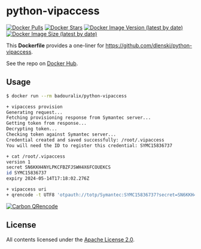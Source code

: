 # python-vipaccess

[![Docker Pulls](https://img.shields.io/docker/pulls/badouralix/python-vipaccess?label=pulls&logo=docker&logoColor=white)](https://hub.docker.com/r/badouralix/python-vipaccess)
[![Docker Stars](https://img.shields.io/docker/stars/badouralix/python-vipaccess?label=stars&logo=docker&logoColor=white)](https://hub.docker.com/r/badouralix/python-vipaccess)
[![Docker Image Version (latest by date)](https://img.shields.io/docker/v/badouralix/python-vipaccess?logo=docker&logoColor=white)](https://hub.docker.com/r/badouralix/python-vipaccess)
[![Docker Image Size (latest by date)](https://img.shields.io/docker/image-size/badouralix/python-vipaccess?label=size&logo=docker&logoColor=white)](https://hub.docker.com/r/badouralix/python-vipaccess)

This **Dockerfile** provides a one-liner for <https://github.com/dlenski/python-vipaccess>.

See the repo on [Docker Hub](https://hub.docker.com/r/badouralix/python-vipaccess/).

## Usage

```bash
$ docker run --rm badouralix/python-vipaccess

+ vipaccess provision
Generating request...
Fetching provisioning response from Symantec server...
Getting token from response...
Decrypting token...
Checking token against Symantec server...
Credential created and saved successfully: /root/.vipaccess
You will need the ID to register this credential: SYMC15836737

+ cat /root/.vipaccess
version 1
secret SN6KKH4NYLPKCFBZFJSWH4X6FCOUEKCS
id SYMC15836737
expiry 2024-05-14T17:18:02.276Z

+ vipaccess uri
+ qrencode -t UTF8 'otpauth://totp/Symantec:SYMC15836737?secret=SN6KKH4NYLPKCFBZFJSWH4X6FCOUEKCS&digits=6&algorithm=SHA1&image=https%3A%2F%2Fraw.githubusercontent.com%2Fdlenski%2Fpython-vipaccess%2Fmaster%2Fvipaccess.png&period=30'
```

[![Carbon QRencode](https://user-images.githubusercontent.com/19719047/118373935-9f3bb680-b5b9-11eb-9361-6e9ad15e2132.png)](https://carbon.now.sh/?bg=rgba%28171%2C184%2C195%2C0%29&t=vscode&wt=none&l=text&ds=true&dsyoff=0px&dsblur=38px&wc=true&wa=true&pv=56px&ph=56px&ln=false&fl=1&fm=JetBrains+Mono&fs=13.5px&lh=120%25&si=false&es=2x&wm=false&code=%2520%2520%2520%2520%2520%2520%2520%2520%2520%2520%2520%2520%2520%2520%2520%2520%2520%2520%2520%2520%2520%2520%2520%2520%2520%2520%2520%2520%2520%2520%25E2%2596%2588%25E2%2596%2588%25E2%2596%2588%25E2%2596%2588%25E2%2596%2588%25E2%2596%2588%25E2%2596%2588%25E2%2596%2588%25E2%2596%2588%25E2%2596%2588%25E2%2596%2588%25E2%2596%2588%25E2%2596%2588%25E2%2596%2588%25E2%2596%2588%25E2%2596%2588%25E2%2596%2588%25E2%2596%2588%25E2%2596%2588%25E2%2596%2588%25E2%2596%2588%25E2%2596%2588%25E2%2596%2588%25E2%2596%2588%25E2%2596%2588%25E2%2596%2588%25E2%2596%2588%25E2%2596%2588%25E2%2596%2588%25E2%2596%2588%25E2%2596%2588%25E2%2596%2588%25E2%2596%2588%25E2%2596%2588%25E2%2596%2588%25E2%2596%2588%25E2%2596%2588%25E2%2596%2588%25E2%2596%2588%25E2%2596%2588%25E2%2596%2588%25E2%2596%2588%25E2%2596%2588%25E2%2596%2588%25E2%2596%2588%2520%2520%2520%2520%2520%2520%2520%2520%2520%2520%2520%2520%2520%2520%2520%2520%2520%2520%2520%2520%2520%2520%2520%2520%2520%2520%2520%2520%2520%2520%250A%2520%2520%2520%2520%2520%2520%2520%2520%2520%2520%2520%2520%2520%2520%2520%2520%2520%2520%2520%2520%2520%2520%2520%2520%2520%2520%2520%2520%2520%2520%25E2%2596%2588%25E2%2596%2588%25E2%2596%2588%25E2%2596%2588%25E2%2596%2588%25E2%2596%2588%25E2%2596%2588%25E2%2596%2588%25E2%2596%2588%25E2%2596%2588%25E2%2596%2588%25E2%2596%2588%25E2%2596%2588%25E2%2596%2588%25E2%2596%2588%25E2%2596%2588%25E2%2596%2588%25E2%2596%2588%25E2%2596%2588%25E2%2596%2588%25E2%2596%2588%25E2%2596%2588%25E2%2596%2588%25E2%2596%2588%25E2%2596%2588%25E2%2596%2588%25E2%2596%2588%25E2%2596%2588%25E2%2596%2588%25E2%2596%2588%25E2%2596%2588%25E2%2596%2588%25E2%2596%2588%25E2%2596%2588%25E2%2596%2588%25E2%2596%2588%25E2%2596%2588%25E2%2596%2588%25E2%2596%2588%25E2%2596%2588%25E2%2596%2588%25E2%2596%2588%25E2%2596%2588%25E2%2596%2588%25E2%2596%2588%2520%2520%2520%2520%2520%2520%2520%2520%2520%2520%2520%2520%2520%2520%2520%2520%2520%2520%2520%2520%2520%2520%2520%2520%2520%2520%2520%2520%2520%2520%250A%2520%2520%2520%2520%2520%2520%2520%2520%2520%2520%2520%2520%2520%2520%2520%2520%2520%2520%2520%2520%2520%2520%2520%2520%2520%2520%2520%2520%2520%2520%25E2%2596%2588%25E2%2596%2588%25E2%2596%2588%25E2%2596%2588%2520%25E2%2596%2584%25E2%2596%2584%25E2%2596%2584%25E2%2596%2584%25E2%2596%2584%2520%25E2%2596%2588%25E2%2596%2580%25E2%2596%2588%2520%25E2%2596%2588%25E2%2596%2584%2520%25E2%2596%2584%25E2%2596%2584%25E2%2596%2584%25E2%2596%2584%25E2%2596%2584%25E2%2596%2588%25E2%2596%2584%25E2%2596%2584%25E2%2596%2588%25E2%2596%2580%25E2%2596%2584%25E2%2596%2584%25E2%2596%2588%25E2%2596%2588%2520%25E2%2596%2588%2520%25E2%2596%2584%25E2%2596%2584%25E2%2596%2584%25E2%2596%2584%25E2%2596%2584%2520%25E2%2596%2588%25E2%2596%2588%25E2%2596%2588%25E2%2596%2588%2520%2520%2520%2520%2520%2520%2520%2520%2520%2520%2520%2520%2520%2520%2520%2520%2520%2520%2520%2520%2520%2520%2520%2520%2520%2520%2520%2520%2520%2520%250A%2520%2520%2520%2520%2520%2520%2520%2520%2520%2520%2520%2520%2520%2520%2520%2520%2520%2520%2520%2520%2520%2520%2520%2520%2520%2520%2520%2520%2520%2520%25E2%2596%2588%25E2%2596%2588%25E2%2596%2588%25E2%2596%2588%2520%25E2%2596%2588%2520%2520%2520%25E2%2596%2588%2520%25E2%2596%2588%25E2%2596%2580%25E2%2596%2580%25E2%2596%2580%25E2%2596%2588%2520%25E2%2596%2580%25E2%2596%2580%2520%25E2%2596%2580%25E2%2596%2584%25E2%2596%2584%25E2%2596%2588%25E2%2596%2584%25E2%2596%2588%2520%25E2%2596%2584%25E2%2596%2588%25E2%2596%2588%2520%25E2%2596%2584%25E2%2596%2584%25E2%2596%2588%2520%25E2%2596%2588%2520%2520%2520%25E2%2596%2588%2520%25E2%2596%2588%25E2%2596%2588%25E2%2596%2588%25E2%2596%2588%2520%2520%2520%2520%2520%2520%2520%2520%2520%2520%2520%2520%2520%2520%2520%2520%2520%2520%2520%2520%2520%2520%2520%2520%2520%2520%2520%2520%2520%2520%250A%2520%2520%2520%2520%2520%2520%2520%2520%2520%2520%2520%2520%2520%2520%2520%2520%2520%2520%2520%2520%2520%2520%2520%2520%2520%2520%2520%2520%2520%2520%25E2%2596%2588%25E2%2596%2588%25E2%2596%2588%25E2%2596%2588%2520%25E2%2596%2588%25E2%2596%2584%25E2%2596%2584%25E2%2596%2584%25E2%2596%2588%2520%25E2%2596%2588%25E2%2596%2580%2520%25E2%2596%2588%25E2%2596%2580%25E2%2596%2580%2520%25E2%2596%2584%25E2%2596%2584%25E2%2596%2584%25E2%2596%2584%2520%25E2%2596%2588%25E2%2596%2584%25E2%2596%2584%25E2%2596%2588%25E2%2596%2580%25E2%2596%2584%25E2%2596%2588%25E2%2596%2584%25E2%2596%2580%25E2%2596%2580%25E2%2596%2588%2520%25E2%2596%2588%25E2%2596%2584%25E2%2596%2584%25E2%2596%2584%25E2%2596%2588%2520%25E2%2596%2588%25E2%2596%2588%25E2%2596%2588%25E2%2596%2588%2520%2520%2520%2520%2520%2520%2520%2520%2520%2520%2520%2520%2520%2520%2520%2520%2520%2520%2520%2520%2520%2520%2520%2520%2520%2520%2520%2520%2520%2520%250A%2520%2520%2520%2520%2520%2520%2520%2520%2520%2520%2520%2520%2520%2520%2520%2520%2520%2520%2520%2520%2520%2520%2520%2520%2520%2520%2520%2520%2520%2520%25E2%2596%2588%25E2%2596%2588%25E2%2596%2588%25E2%2596%2588%25E2%2596%2584%25E2%2596%2584%25E2%2596%2584%25E2%2596%2584%25E2%2596%2584%25E2%2596%2584%25E2%2596%2584%25E2%2596%2588%25E2%2596%2584%25E2%2596%2580%2520%25E2%2596%2580%25E2%2596%2584%25E2%2596%2580%25E2%2596%2584%25E2%2596%2580%25E2%2596%2584%25E2%2596%2580%2520%25E2%2596%2588%25E2%2596%2584%25E2%2596%2588%2520%25E2%2596%2588%2520%25E2%2596%2588%25E2%2596%2584%25E2%2596%2588%2520%25E2%2596%2588%25E2%2596%2584%25E2%2596%2584%25E2%2596%2584%25E2%2596%2584%25E2%2596%2584%25E2%2596%2584%25E2%2596%2584%25E2%2596%2588%25E2%2596%2588%25E2%2596%2588%25E2%2596%2588%2520%2520%2520%2520%2520%2520%2520%2520%2520%2520%2520%2520%2520%2520%2520%2520%2520%2520%2520%2520%2520%2520%2520%2520%2520%2520%2520%2520%2520%2520%250A%2520%2520%2520%2520%2520%2520%2520%2520%2520%2520%2520%2520%2520%2520%2520%2520%2520%2520%2520%2520%2520%2520%2520%2520%2520%2520%2520%2520%2520%2520%25E2%2596%2588%25E2%2596%2588%25E2%2596%2588%25E2%2596%2588%2520%25E2%2596%2584%25E2%2596%2584%2520%25E2%2596%2584%25E2%2596%2588%25E2%2596%2584%2520%25E2%2596%2584%2520%25E2%2596%2580%25E2%2596%2584%2520%25E2%2596%2584%25E2%2596%2588%25E2%2596%2588%25E2%2596%2580%25E2%2596%2588%25E2%2596%2588%25E2%2596%2584%25E2%2596%2588%25E2%2596%2584%25E2%2596%2584%25E2%2596%2588%25E2%2596%2588%25E2%2596%2584%25E2%2596%2588%25E2%2596%2580%25E2%2596%2580%25E2%2596%2584%25E2%2596%2588%2520%25E2%2596%2588%25E2%2596%2584%25E2%2596%2588%2520%25E2%2596%2588%25E2%2596%2588%25E2%2596%2588%25E2%2596%2588%25E2%2596%2588%2520%2520%2520%2520%2520%2520%2520%2520%2520%2520%2520%2520%2520%2520%2520%2520%2520%2520%2520%2520%2520%2520%2520%2520%2520%2520%2520%2520%2520%2520%250A%2520%2520%2520%2520%2520%2520%2520%2520%2520%2520%2520%2520%2520%2520%2520%2520%2520%2520%2520%2520%2520%2520%2520%2520%2520%2520%2520%2520%2520%2520%25E2%2596%2588%25E2%2596%2588%25E2%2596%2588%25E2%2596%2588%25E2%2596%2588%25E2%2596%2588%25E2%2596%2588%25E2%2596%2588%25E2%2596%2588%25E2%2596%2588%25E2%2596%2584%25E2%2596%2588%25E2%2596%2580%2520%25E2%2596%2580%25E2%2596%2588%2520%2520%25E2%2596%2584%25E2%2596%2588%25E2%2596%2588%2520%2520%25E2%2596%2580%2520%25E2%2596%2580%25E2%2596%2588%25E2%2596%2588%25E2%2596%2580%25E2%2596%2580%25E2%2596%2588%2520%25E2%2596%2588%25E2%2596%2580%2520%2520%25E2%2596%2580%25E2%2596%2584%25E2%2596%2588%2520%2520%25E2%2596%2588%25E2%2596%2588%25E2%2596%2588%25E2%2596%2588%2520%2520%2520%2520%2520%2520%2520%2520%2520%2520%2520%2520%2520%2520%2520%2520%2520%2520%2520%2520%2520%2520%2520%2520%2520%2520%2520%2520%2520%2520%250A%2520%2520%2520%2520%2520%2520%2520%2520%2520%2520%2520%2520%2520%2520%2520%2520%2520%2520%2520%2520%2520%2520%2520%2520%2520%2520%2520%2520%2520%2520%25E2%2596%2588%25E2%2596%2588%25E2%2596%2588%25E2%2596%2588%25E2%2596%2584%25E2%2596%2588%2520%25E2%2596%2588%25E2%2596%2584%25E2%2596%2588%25E2%2596%2584%2520%2520%25E2%2596%2580%25E2%2596%2584%25E2%2596%2580%25E2%2596%2584%25E2%2596%2588%25E2%2596%2580%2520%2520%25E2%2596%2580%25E2%2596%2580%25E2%2596%2588%25E2%2596%2580%25E2%2596%2588%25E2%2596%2588%2520%25E2%2596%2580%2520%2520%2520%25E2%2596%2584%25E2%2596%2584%25E2%2596%2584%25E2%2596%2580%25E2%2596%2584%2520%2520%2520%25E2%2596%2584%25E2%2596%2588%25E2%2596%2588%25E2%2596%2588%25E2%2596%2588%2520%2520%2520%2520%2520%2520%2520%2520%2520%2520%2520%2520%2520%2520%2520%2520%2520%2520%2520%2520%2520%2520%2520%2520%2520%2520%2520%2520%2520%2520%250A%2520%2520%2520%2520%2520%2520%2520%2520%2520%2520%2520%2520%2520%2520%2520%2520%2520%2520%2520%2520%2520%2520%2520%2520%2520%2520%2520%2520%2520%2520%25E2%2596%2588%25E2%2596%2588%25E2%2596%2588%25E2%2596%2588%2520%2520%25E2%2596%2588%2520%25E2%2596%2584%2520%25E2%2596%2584%2520%2520%25E2%2596%2580%2520%25E2%2596%2580%25E2%2596%2584%25E2%2596%2580%25E2%2596%2588%25E2%2596%2580%25E2%2596%2580%2520%25E2%2596%2580%25E2%2596%2580%25E2%2596%2588%25E2%2596%2580%25E2%2596%2580%25E2%2596%2588%25E2%2596%2580%25E2%2596%2580%2520%2520%25E2%2596%2588%25E2%2596%2584%25E2%2596%2588%25E2%2596%2584%25E2%2596%2580%2520%25E2%2596%2588%2520%2520%25E2%2596%2588%25E2%2596%2588%25E2%2596%2588%25E2%2596%2588%2520%2520%2520%2520%2520%2520%2520%2520%2520%2520%2520%2520%2520%2520%2520%2520%2520%2520%2520%2520%2520%2520%2520%2520%2520%2520%2520%2520%2520%2520%250A%2520%2520%2520%2520%2520%2520%2520%2520%2520%2520%2520%2520%2520%2520%2520%2520%2520%2520%2520%2520%2520%2520%2520%2520%2520%2520%2520%2520%2520%2520%25E2%2596%2588%25E2%2596%2588%25E2%2596%2588%25E2%2596%2588%25E2%2596%2584%25E2%2596%2584%25E2%2596%2584%2520%25E2%2596%2588%25E2%2596%2580%25E2%2596%2584%2520%25E2%2596%2584%25E2%2596%2580%2520%25E2%2596%2580%25E2%2596%2584%25E2%2596%2588%25E2%2596%2588%25E2%2596%2584%25E2%2596%2580%25E2%2596%2588%25E2%2596%2588%25E2%2596%2584%25E2%2596%2588%2520%25E2%2596%2584%25E2%2596%2588%25E2%2596%2580%25E2%2596%2580%25E2%2596%2584%25E2%2596%2580%25E2%2596%2588%2520%25E2%2596%2584%2520%25E2%2596%2584%25E2%2596%2580%2520%25E2%2596%2588%25E2%2596%2584%25E2%2596%2588%25E2%2596%2588%25E2%2596%2588%25E2%2596%2588%2520%2520%2520%2520%2520%2520%2520%2520%2520%2520%2520%2520%2520%2520%2520%2520%2520%2520%2520%2520%2520%2520%2520%2520%2520%2520%2520%2520%2520%2520%250A%2520%2520%2520%2520%2520%2520%2520%2520%2520%2520%2520%2520%2520%2520%2520%2520%2520%2520%2520%2520%2520%2520%2520%2520%2520%2520%2520%2520%2520%2520%25E2%2596%2588%25E2%2596%2588%25E2%2596%2588%25E2%2596%2588%25E2%2596%2580%25E2%2596%2588%25E2%2596%2584%25E2%2596%2588%25E2%2596%2580%25E2%2596%2588%25E2%2596%2584%2520%25E2%2596%2588%25E2%2596%2580%25E2%2596%2588%25E2%2596%2580%2520%25E2%2596%2584%25E2%2596%2588%25E2%2596%2588%25E2%2596%2580%2520%2520%2520%25E2%2596%2588%25E2%2596%2580%25E2%2596%2588%25E2%2596%2584%25E2%2596%2584%25E2%2596%2580%2520%25E2%2596%2584%25E2%2596%2580%25E2%2596%2584%2520%25E2%2596%2584%25E2%2596%2584%2520%25E2%2596%2584%25E2%2596%2584%2520%25E2%2596%2588%25E2%2596%2588%25E2%2596%2588%25E2%2596%2588%2520%2520%2520%2520%2520%2520%2520%2520%2520%2520%2520%2520%2520%2520%2520%2520%2520%2520%2520%2520%2520%2520%2520%2520%2520%2520%2520%2520%2520%2520%250A%2520%2520%2520%2520%2520%2520%2520%2520%2520%2520%2520%2520%2520%2520%2520%2520%2520%2520%2520%2520%2520%2520%2520%2520%2520%2520%2520%2520%2520%2520%25E2%2596%2588%25E2%2596%2588%25E2%2596%2588%25E2%2596%2588%25E2%2596%2588%25E2%2596%2584%25E2%2596%2584%25E2%2596%2584%25E2%2596%2588%25E2%2596%2588%25E2%2596%2584%25E2%2596%2588%25E2%2596%2580%2520%2520%2520%25E2%2596%2588%25E2%2596%2584%25E2%2596%2584%25E2%2596%2580%2520%2520%25E2%2596%2580%25E2%2596%2580%25E2%2596%2584%25E2%2596%2584%25E2%2596%2584%25E2%2596%2584%2520%25E2%2596%2588%25E2%2596%2580%2520%25E2%2596%2588%25E2%2596%2584%25E2%2596%2584%2520%25E2%2596%2588%25E2%2596%2584%2520%25E2%2596%2580%25E2%2596%2584%25E2%2596%2588%25E2%2596%2588%25E2%2596%2588%25E2%2596%2588%2520%2520%2520%2520%2520%2520%2520%2520%2520%2520%2520%2520%2520%2520%2520%2520%2520%2520%2520%2520%2520%2520%2520%2520%2520%2520%2520%2520%2520%2520%250A%2520%2520%2520%2520%2520%2520%2520%2520%2520%2520%2520%2520%2520%2520%2520%2520%2520%2520%2520%2520%2520%2520%2520%2520%2520%2520%2520%2520%2520%2520%25E2%2596%2588%25E2%2596%2588%25E2%2596%2588%25E2%2596%2588%25E2%2596%2584%2520%25E2%2596%2580%25E2%2596%2584%2520%25E2%2596%2580%25E2%2596%2584%25E2%2596%2584%25E2%2596%2580%2520%25E2%2596%2580%25E2%2596%2588%2520%25E2%2596%2584%25E2%2596%2588%25E2%2596%2588%25E2%2596%2580%25E2%2596%2580%2520%2520%25E2%2596%2588%25E2%2596%2588%25E2%2596%2588%25E2%2596%2588%25E2%2596%2584%25E2%2596%2580%2520%25E2%2596%2584%25E2%2596%2588%2520%2520%2520%2520%25E2%2596%2580%25E2%2596%2584%25E2%2596%2584%2520%25E2%2596%2588%25E2%2596%2588%25E2%2596%2588%25E2%2596%2588%2520%2520%2520%2520%2520%2520%2520%2520%2520%2520%2520%2520%2520%2520%2520%2520%2520%2520%2520%2520%2520%2520%2520%2520%2520%2520%2520%2520%2520%2520%250A%2520%2520%2520%2520%2520%2520%2520%2520%2520%2520%2520%2520%2520%2520%2520%2520%2520%2520%2520%2520%2520%2520%2520%2520%2520%2520%2520%2520%2520%2520%25E2%2596%2588%25E2%2596%2588%25E2%2596%2588%25E2%2596%2588%2520%25E2%2596%2584%2520%25E2%2596%2588%25E2%2596%2588%25E2%2596%2584%25E2%2596%2584%25E2%2596%2580%25E2%2596%2580%2520%25E2%2596%2580%25E2%2596%2584%25E2%2596%2584%25E2%2596%2580%25E2%2596%2584%25E2%2596%2580%25E2%2596%2580%25E2%2596%2584%25E2%2596%2580%25E2%2596%2580%25E2%2596%2580%25E2%2596%2584%2520%25E2%2596%2588%25E2%2596%2580%25E2%2596%2580%25E2%2596%2588%2520%25E2%2596%2580%25E2%2596%2584%25E2%2596%2584%25E2%2596%2588%25E2%2596%2584%25E2%2596%2584%2520%2520%25E2%2596%2584%25E2%2596%2588%25E2%2596%2588%25E2%2596%2588%25E2%2596%2588%2520%2520%2520%2520%2520%2520%2520%2520%2520%2520%2520%2520%2520%2520%2520%2520%2520%2520%2520%2520%2520%2520%2520%2520%2520%2520%2520%2520%2520%2520%250A%2520%2520%2520%2520%2520%2520%2520%2520%2520%2520%2520%2520%2520%2520%2520%2520%2520%2520%2520%2520%2520%2520%2520%2520%2520%2520%2520%2520%2520%2520%25E2%2596%2588%25E2%2596%2588%25E2%2596%2588%25E2%2596%2588%2520%25E2%2596%2588%25E2%2596%2584%25E2%2596%2580%25E2%2596%2580%25E2%2596%2584%25E2%2596%2584%25E2%2596%2580%2520%25E2%2596%2580%2520%2520%25E2%2596%2584%25E2%2596%2580%25E2%2596%2584%25E2%2596%2580%25E2%2596%2588%25E2%2596%2584%25E2%2596%2580%2520%25E2%2596%2584%25E2%2596%2588%25E2%2596%2588%25E2%2596%2588%25E2%2596%2584%25E2%2596%2580%2520%25E2%2596%2580%25E2%2596%2588%25E2%2596%2580%25E2%2596%2584%25E2%2596%2588%25E2%2596%2588%25E2%2596%2588%25E2%2596%2584%2520%25E2%2596%2584%25E2%2596%2588%25E2%2596%2588%25E2%2596%2588%25E2%2596%2588%2520%2520%2520%2520%2520%2520%2520%2520%2520%2520%2520%2520%2520%2520%2520%2520%2520%2520%2520%2520%2520%2520%2520%2520%2520%2520%2520%2520%2520%2520%250A%2520%2520%2520%2520%2520%2520%2520%2520%2520%2520%2520%2520%2520%2520%2520%2520%2520%2520%2520%2520%2520%2520%2520%2520%2520%2520%2520%2520%2520%2520%25E2%2596%2588%25E2%2596%2588%25E2%2596%2588%25E2%2596%2588%25E2%2596%2584%25E2%2596%2588%25E2%2596%2584%25E2%2596%2588%25E2%2596%2588%25E2%2596%2588%25E2%2596%2584%25E2%2596%2584%2520%25E2%2596%2584%25E2%2596%2580%25E2%2596%2584%25E2%2596%2588%25E2%2596%2584%25E2%2596%2584%25E2%2596%2580%2520%2520%25E2%2596%2588%2520%25E2%2596%2588%2520%25E2%2596%2588%25E2%2596%2588%2520%25E2%2596%2580%25E2%2596%2584%25E2%2596%2588%2520%25E2%2596%2584%25E2%2596%2584%25E2%2596%2584%2520%25E2%2596%2588%25E2%2596%2584%25E2%2596%2584%25E2%2596%2588%25E2%2596%2588%25E2%2596%2588%25E2%2596%2588%25E2%2596%2588%2520%2520%2520%2520%2520%2520%2520%2520%2520%2520%2520%2520%2520%2520%2520%2520%2520%2520%2520%2520%2520%2520%2520%2520%2520%2520%2520%2520%2520%2520%250A%2520%2520%2520%2520%2520%2520%2520%2520%2520%2520%2520%2520%2520%2520%2520%2520%2520%2520%2520%2520%2520%2520%2520%2520%2520%2520%2520%2520%2520%2520%25E2%2596%2588%25E2%2596%2588%25E2%2596%2588%25E2%2596%2588%2520%25E2%2596%2584%25E2%2596%2584%25E2%2596%2584%25E2%2596%2584%25E2%2596%2584%2520%25E2%2596%2588%25E2%2596%2584%25E2%2596%2584%25E2%2596%2580%2520%2520%25E2%2596%2580%25E2%2596%2588%25E2%2596%2588%25E2%2596%2588%25E2%2596%2584%2520%2520%25E2%2596%2580%25E2%2596%2580%25E2%2596%2584%25E2%2596%2584%25E2%2596%2584%25E2%2596%2580%25E2%2596%2580%25E2%2596%2584%2520%25E2%2596%2588%25E2%2596%2584%25E2%2596%2588%2520%25E2%2596%2584%25E2%2596%2588%2520%25E2%2596%2584%25E2%2596%2588%25E2%2596%2588%25E2%2596%2588%25E2%2596%2588%2520%2520%2520%2520%2520%2520%2520%2520%2520%2520%2520%2520%2520%2520%2520%2520%2520%2520%2520%2520%2520%2520%2520%2520%2520%2520%2520%2520%2520%2520%250A%2520%2520%2520%2520%2520%2520%2520%2520%2520%2520%2520%2520%2520%2520%2520%2520%2520%2520%2520%2520%2520%2520%2520%2520%2520%2520%2520%2520%2520%2520%25E2%2596%2588%25E2%2596%2588%25E2%2596%2588%25E2%2596%2588%2520%25E2%2596%2588%2520%2520%2520%25E2%2596%2588%2520%25E2%2596%2588%2520%2520%25E2%2596%2580%25E2%2596%2588%25E2%2596%2588%25E2%2596%2580%25E2%2596%2584%2520%25E2%2596%2580%2520%25E2%2596%2580%25E2%2596%2580%25E2%2596%2588%25E2%2596%2580%25E2%2596%2580%25E2%2596%2580%25E2%2596%2588%25E2%2596%2588%25E2%2596%2580%25E2%2596%2588%2520%25E2%2596%2584%2520%2520%2520%25E2%2596%2584%2520%2520%2520%25E2%2596%2588%25E2%2596%2588%25E2%2596%2588%25E2%2596%2588%2520%2520%2520%2520%2520%2520%2520%2520%2520%2520%2520%2520%2520%2520%2520%2520%2520)

## License

All contents licensed under the [Apache License 2.0](https://github.com/badouralix/dockerfiles/blob/master/python-vipaccess/LICENSE).
